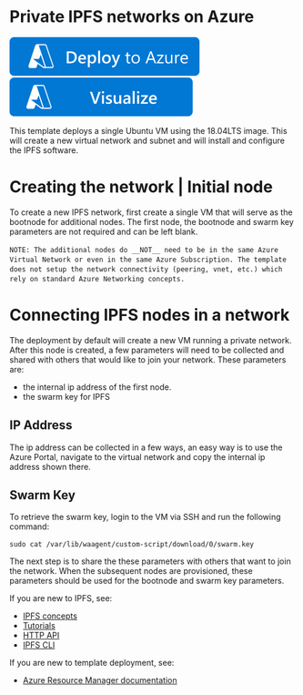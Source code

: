 # Private IPFS networks on Azure

[![Deploy To Azure](https://raw.githubusercontent.com/Azure/azure-quickstart-templates/master/1-CONTRIBUTION-GUIDE/images/deploytoazure.svg?sanitize=true)](https://portal.azure.com/#create/Microsoft.Template/uri/https%3A%2F%2Fraw.githubusercontent.com%2FAzure-Samples%2Fblockchain%2Fcaleteet-ipfs-template%2Fledger%2Ftemplate%2Fipfs%2Fcommon%2FazureDeploy.json) [![Visualize](https://raw.githubusercontent.com/Azure/azure-quickstart-templates/master/1-CONTRIBUTION-GUIDE/images/visualizebutton.svg?sanitize=true)](http://armviz.io/#/?load=https%3A%2F%2Fraw.githubusercontent.com%2FAzure-Samples%2Fblockchain%2Fcaleteet-ipfs-template%2Fledger%2Ftemplate%2Fipfs%2Fcommon%2FazureDeploy.json)

This template deploys a single Ubuntu VM using the 18.04LTS image. This will create a new virtual network and subnet and will install and configure the IPFS software.

# Creating the network | Initial node

To create a new IPFS network, first create a single VM that will serve as the bootnode for additional nodes. The first node, the bootnode and swarm key parameters are not required and can be left blank.

`NOTE: The additional nodes do __NOT__ need to be in the same Azure Virtual Network or even in the same Azure Subscription. The template does not setup the network connectivity (peering, vnet, etc.) which rely on standard Azure Networking concepts.`

# Connecting IPFS nodes in a network

The deployment by default will create a new VM running a private network. After this node is created, a few parameters will need to be collected and shared with others that would like to join your network. These parameters are:

- the internal ip address of the first node.
- the swarm key for IPFS

## IP Address

The ip address can be collected in a few ways, an easy way is to use the Azure Portal, navigate to the virtual network and copy the internal ip address shown there.

## Swarm Key

To retrieve the swarm key, login to the VM via SSH and run the following command:

```
sudo cat /var/lib/waagent/custom-script/download/0/swarm.key
```

The next step is to share the these parameters with others that want to join the network. When the subsequent nodes are provisioned, these parameters should be used for the bootnode and swarm key parameters.

If you are new to IPFS, see:

- [IPFS concepts](https://docs.ipfs.io/concepts/)
- [Tutorials](https://docs.ipfs.io/how-to/)
- [HTTP API](https://docs.ipfs.io/reference/http/api/)
- [IPFS CLI](https://docs.ipfs.io/reference/cli/)

If you are new to template deployment, see:

- [Azure Resource Manager documentation](https://docs.microsoft.com/en-us/azure/azure-resource-manager/)

